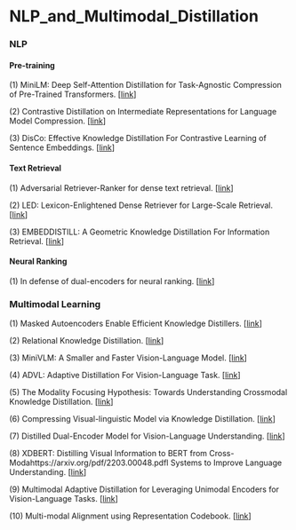 # NLP_and_Multimodal_Distillation

### NLP

#### Pre-training

(1) MiniLM: Deep Self-Attention Distillation for Task-Agnostic Compression of Pre-Trained Transformers. \[[link](https://arxiv.org/abs/2002.10957.pdf)\]

(2) Contrastive Distillation on Intermediate Representations for Language Model Compression. \[[link](https://arxiv.org/abs/2009.14167.pdf)\]

(3) DisCo: Effective Knowledge Distillation For Contrastive Learning of Sentence Embeddings. \[[link](https://arxiv.org/abs/2112.05638.pdf)\]

#### Text Retrieval

(1) Adversarial Retriever-Ranker for dense text retrieval. \[[link](https://arxiv.org/abs/2110.03611.pdf)\]

(2) LED: Lexicon-Enlightened Dense Retriever for Large-Scale Retrieval. \[[link](https://arxiv.org/pdf/2208.13661.pdf)\]

(3) EMBEDDISTILL: A Geometric Knowledge Distillation For Information Retrieval. \[[link](https://openreview.net/pdf?id=-aEuKX6zQKmr)\]

#### Neural Ranking

(1) In defense of dual-encoders for neural ranking. \[[link](https://proceedings.mlr.press/v162/menon22a/menon22a.pdf)\]

### Multimodal Learning

(1) Masked Autoencoders Enable Efficient Knowledge Distillers. \[[link](https://arxiv.org/pdf/2208.12256.pdf)\]

(2) Relational Knowledge Distillation. \[[link](https://arxiv.org/abs/1904.05068.pdf)\]

(3) MiniVLM: A Smaller and Faster Vision-Language Model. \[[link](https://arxiv.org/abs/2012.06946.pdf)\]

(4) ADVL: Adaptive Distillation For Vision-Language Task. \[[link](https://openreview.net/pdf?id=8-2sjUPp_YD)\]

(5) The Modality Focusing Hypothesis: Towards Understanding Crossmodal Knowledge Distillation. \[[link](https://openreview.net/pdf?id=w0QXrZ3N-s)\]

(6) Compressing Visual-linguistic Model via Knowledge Distillation. \[[link](https://arxiv.org/abs/2104.02096.pdf)\]

(7) Distilled Dual-Encoder Model for Vision-Language Understanding. \[[link](https://arxiv.org/abs/2112.08723.pdf)\]

(8) XDBERT: Distilling Visual Information to BERT from Cross-Modahttps://arxiv.org/pdf/2203.00048.pdfl Systems to Improve Language Understanding. \[[link](https://aclanthology.org/2022.acl-short.52.pdf)\]

(9) Multimodal Adaptive Distillation for Leveraging Unimodal Encoders for Vision-Language Tasks. \[[link](https://arxiv.org/pdf/2204.10496.pdf)\]

(10) Multi-modal Alignment using Representation Codebook. \[[link](https://arxiv.org/pdf/2203.00048.pdf)\]




